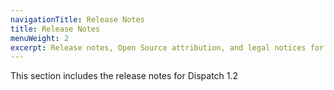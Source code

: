```yaml
---
navigationTitle: Release Notes
title: Release Notes
menuWeight: 2
excerpt: Release notes, Open Source attribution, and legal notices for Dispatch 1.2
---
```


This section includes the release notes for Dispatch 1.2
